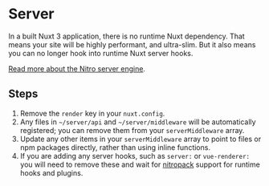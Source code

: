 # Server

In a built Nuxt 3 application, there is no runtime Nuxt dependency. That means your site will be highly performant, and ultra-slim. But it also means you can no longer hook into runtime Nuxt server hooks.

[Read more about the Nitro server engine](/docs/concepts/server-engine).

## Steps

1. Remove the `render` key in your `nuxt.config`.
1. Any files in `~/server/api` and `~/server/middleware` will be automatically registered; you can remove them from your `serverMiddleware` array.
1. Update any other items in your `serverMiddleware` array to point to files or npm packages directly, rather than using inline functions.
1. If you are adding any server hooks, such as `server:` or `vue-renderer:` you will need to remove these and wait for [nitropack](https://github.com/unjs/nitropack) support for runtime hooks and plugins.
